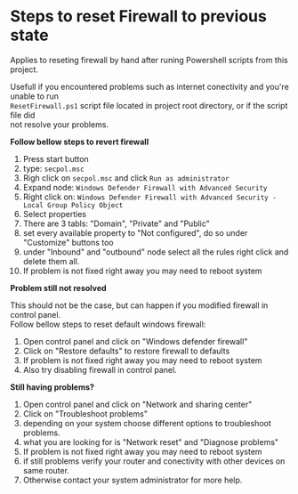 # Steps to reset Firewall to previous state

Applies to reseting firewall by hand after runing Powershell scripts from this project.

Usefull if you encountered problems such as internet conectivity and you're unable to run\
`ResetFirewall.ps1` script file located in project root directory, or if the script file did\
not resolve your problems.

**Follow bellow steps to revert firewall**
1. Press start button
2. type: `secpol.msc`
3. Righ click on `secpol.msc` and click `Run as administrator`
4. Expand node: `Windows Defender Firewall with Advanced Security`
5. Right click on: `Windows Defender Firewall with Advanced Security - Local Group Policy Object`
6. Select properties
7. There are 3 tabls: "Domain", "Private" and "Public"
8. set every available property to "Not configured", do so under "Customize" buttons too
9. under "Inbound" and "outbound" node select all the rules right click and delete them all.
10. If problem is not fixed right away you may need to reboot system

**Problem still not resolved**

This should not be the case, but can happen if you modified firewall in control panel.\
Follow bellow steps to reset default windows firewall:

1. Open control panel and click on "Windows defender firewall"
2. Click on "Restore defaults" to restore firewall to defaults
3. If problem is not fixed right away you may need to reboot system
4. Also try disabling firewall in control panel.

**Still having problems?**
1. Open control panel and click on "Network and sharing center"
2. Click on "Troubleshoot problems"
3. depending on your system choose different options to troubleshoot problems.
4. what you are looking for is "Network reset" and "Diagnose problems"
5. If problem is not fixed right away you may need to reboot system
6. if still problems verify your router and conectivity with other devices on same router.
7. Otherwise contact your system administrator for more help.
